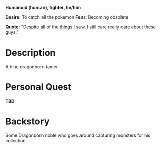 **Humanoid (human),  fighter, he/him**

**Desire:** To catch all the pokemon
**Fear:** Becoming obsolete

**Quote:** "Despite all of the things I saw, I still care really care about these guys."

# Description
A blue dragonborn tamer

# Personal Quest
**TBD**

# Backstory
Some Dragonborn noble who goes around capturing monsters for his collection.
